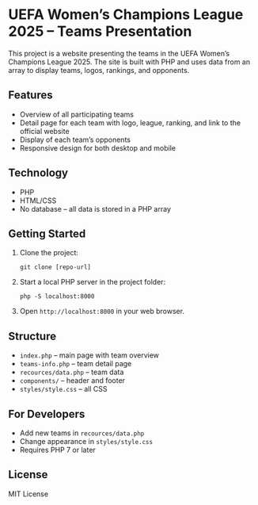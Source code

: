# UEFA Women’s Champions League 2025 – Teams Presentation

This project is a website presenting the teams in the UEFA Women’s Champions League 2025. The site is built with PHP and uses data from an array to display teams, logos, rankings, and opponents.

## Features

- Overview of all participating teams
- Detail page for each team with logo, league, ranking, and link to the official website
- Display of each team’s opponents
- Responsive design for both desktop and mobile

## Technology

- PHP
- HTML/CSS
- No database – all data is stored in a PHP array

## Getting Started

1. Clone the project:
   ```
   git clone [repo-url]
   ```
2. Start a local PHP server in the project folder:
   ```
   php -S localhost:8000
   ```
3. Open `http://localhost:8000` in your web browser.

## Structure

- `index.php` – main page with team overview
- `teams-info.php` – team detail page
- `recources/data.php` – team data
- `components/` – header and footer
- `styles/style.css` – all CSS

## For Developers

- Add new teams in `recources/data.php`
- Change appearance in `styles/style.css`
- Requires PHP 7 or later

## License

MIT License